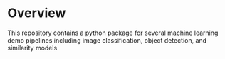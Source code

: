 
# Overview

This repository contains a python package for several machine learning demo 
pipelines including image classification, object detection, and similarity 
models
